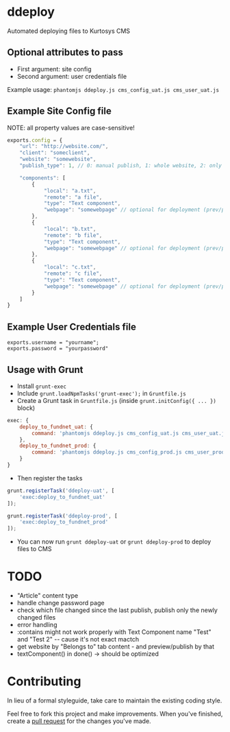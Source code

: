 ddeploy
=======

Automated deploying files to Kurtosys CMS


Optional attributes to pass
---------------------------

-  First argument: site config
-  Second argument: user credentials file

Example usage: `phantomjs ddeploy.js cms_config_uat.js cms_user_uat.js`


Example Site Config file
------------------------

NOTE: all property values are case-sensitive!

```javascript
exports.config = {
	"url": "http://website.com/",
	"client": "someclient",
	"website": "somewebsite",
	"publish_type": 1, // 0: manual publish, 1: whole website, 2: only changed web pages

	"components": [
		{
			"local": "a.txt",
			"remote": "a file",
			"type": "Text component",
			"webpage": "somewebpage" // optional for deployment (prev/publish)
		},
		{
			"local": "b.txt",
			"remote": "b file",
			"type": "Text component",
			"webpage": "somewebpage" // optional for deployment (prev/publish)
		},
		{
			"local": "c.txt",
			"remote": "c file",
			"type": "Text component",
			"webpage": "somewebpage" // optional for deployment (prev/publish)
		}
	]
}
```



Example User Credentials file
-----------------------------
	exports.username = "yourname";
	exports.password = "yourpassword"


Usage with Grunt
----------------
-  Install `grunt-exec`
-  Include `grunt.loadNpmTasks('grunt-exec');` in `Gruntfile.js`
-  Create a Grunt task in `Gruntfile.js` (inside `grunt.initConfig({ ... })` block)

```javascript
exec: {
	deploy_to_fundnet_uat: {
		command: 'phantomjs ddeploy.js cms_config_uat.js cms_user_uat.js'
	},
	deploy_to_fundnet_prod: {
		command: 'phantomjs ddeploy.js cms_config_prod.js cms_user_prod.js'
	}
}
```

-  Then register the tasks

```javascript
grunt.registerTask('ddeploy-uat', [
	'exec:deploy_to_fundnet_uat'
]);

grunt.registerTask('ddeploy-prod', [
	'exec:deploy_to_fundnet_prod'
]);
```

-  You can now run `grunt ddeploy-uat` or `grunt ddeploy-prod` to deploy files to CMS



TODO
====
-  "Article" content type
-  handle change password page
-  check which file changed since the last publish, publish only the newly changed files
-  error handling
-  :contains might not work properly with Text Component name "Test" and "Test 2" -- cause it's not exact mactch
-  get website by "Belongs to" tab content - and preview/publish by that
-  textComponent() in done() -> should be optimized


Contributing
============

In lieu of a formal styleguide, take care to maintain the existing coding style.

Feel free to fork this project and make improvements. When you've finished, create a [pull request](https://help.github.com/articles/using-pull-requests) for the changes you've made.


